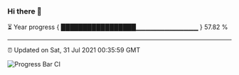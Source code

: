 ### Hi there 👋

⏳ Year progress { █████████████████▁▁▁▁▁▁▁▁▁▁▁▁▁ } 57.82 %

---

⏰ Updated on Sat, 31 Jul 2021 00:35:59 GMT

![Progress Bar CI](https://github.com/liununu/liununu/workflows/Progress%20Bar%20CI/badge.svg)
